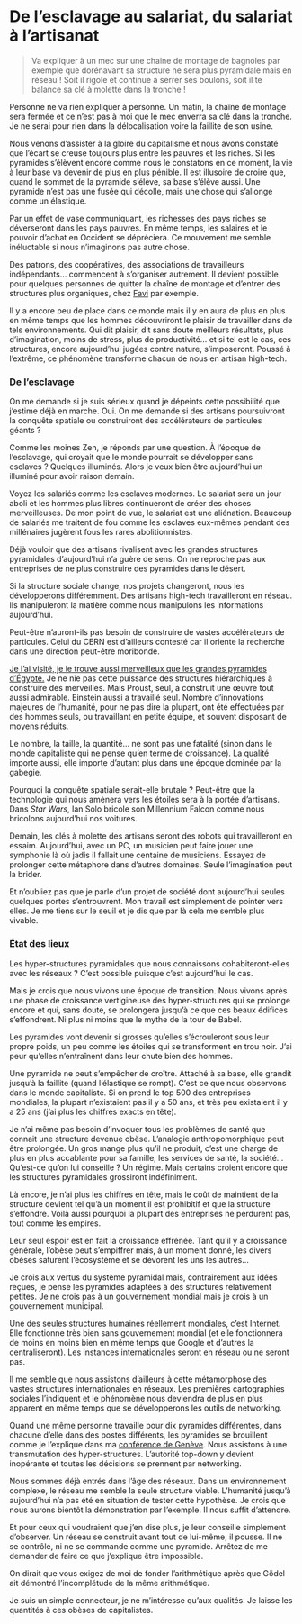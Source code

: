 # De l’esclavage au salariat, du salariat à l’artisanat

> Va expliquer à un mec sur une chaine de montage de bagnoles par exemple que dorénavant sa structure ne sera plus pyramidale mais en réseau ! Soit il rigole et continue à serrer ses boulons, soit il te balance sa clé à molette dans la tronche !

Personne ne va rien expliquer à personne. Un matin, la chaîne de montage sera fermée et ce n’est pas à moi que le mec enverra sa clé dans la tronche. Je ne serai pour rien dans la délocalisation voire la faillite de son usine.

Nous venons d’assister à la gloire du capitalisme et nous avons constaté que l’écart se creuse toujours plus entre les pauvres et les riches. Si les pyramides s’élèvent encore comme nous le constatons en ce moment, la vie à leur base va devenir de plus en plus pénible. Il est illusoire de croire que, quand le sommet de la pyramide s’élève, sa base s’élève aussi. Une pyramide n’est pas une fusée qui décolle, mais une chose qui s’allonge comme un élastique.

Par un effet de vase communiquant, les richesses des pays riches se déverseront dans les pays pauvres. En même temps, les salaires et le pouvoir d’achat en Occident se dépréciera. Ce mouvement me semble inéluctable si nous n’imaginons pas autre chose.

Des patrons, des coopératives, des associations de travailleurs indépendants… commencent à s’organiser autrement. Il devient possible pour quelques personnes de quitter la chaîne de montage et d’entrer des structures plus organiques, chez [Favi](http://blog.tcrouzet.com/2007/12/07/zero-hierarchie-c%E2%80%99est-possible/) par exemple.

Il y a encore peu de place dans ce monde mais il y en aura de plus en plus en même temps que les hommes découvriront le plaisir de travailler dans de tels environnements. Qui dit plaisir, dit sans doute meilleurs résultats, plus d’imagination, moins de stress, plus de productivité… et si tel est le cas, ces structures, encore aujourd’hui jugées contre nature, s’imposeront. Poussé à l’extrême, ce phénomène transforme chacun de nous en artisan high-tech.

### De l’esclavage

On me demande si je suis sérieux quand je dépeints cette possibilité que j’estime déjà en marche. Oui. On me demande si des artisans poursuivront la conquête spatiale ou construiront des accélérateurs de particules géants ?

Comme les moines Zen, je réponds par une question. À l’époque de l’esclavage, qui croyait que le monde pourrait se développer sans esclaves ? Quelques illuminés. Alors je veux bien être aujourd’hui un illuminé pour avoir raison demain.

Voyez les salariés comme les esclaves modernes. Le salariat sera un jour aboli et les hommes plus libres continueront de créer des choses merveilleuses. De mon point de vue, le salariat est une aliénation. Beaucoup de salariés me traitent de fou comme les esclaves eux-mêmes pendant des millénaires jugèrent fous les rares abolitionnistes.

Déjà vouloir que des artisans rivalisent avec les grandes structures pyramidales d’aujourd’hui n’a guère de sens. On ne reproche pas aux entreprises de ne plus construire des pyramides dans le désert.

Si la structure sociale change, nos projets changeront, nous les développerons différemment. Des artisans high-tech travailleront en réseau. Ils manipuleront la matière comme nous manipulons les informations aujourd’hui.

Peut-être n’auront-ils pas besoin de construire de vastes accélérateurs de particules. Celui du CERN est d’ailleurs contesté car il oriente la recherche dans une direction peut-être moribonde.

[Je l’ai visité, je le trouve aussi merveilleux que les grandes pyramides d’Égypte.](http://blog.tcrouzet.com/2006/11/24/un-connecteur-a-geneve/) Je ne nie pas cette puissance des structures hiérarchiques à construire des merveilles. Mais Proust, seul, a construit une œuvre tout aussi admirable. Einstein aussi a travaillé seul. Nombre d’innovations majeures de l’humanité, pour ne pas dire la plupart, ont été effectuées par des hommes seuls, ou travaillant en petite équipe, et souvent disposant de moyens réduits.

Le nombre, la taille, la quantité… ne sont pas une fatalité (sinon dans le monde capitaliste qui ne pense qu’en terme de croissance). La qualité importe aussi, elle importe d’autant plus dans une époque dominée par la gabegie.

Pourquoi la conquête spatiale serait-elle brutale ? Peut-être que la technologie qui nous amènera vers les étoiles sera à la portée d’artisans. Dans *Star Wars*, Ian Solo bricole son Millennium Falcon comme nous bricolons aujourd’hui nos voitures.

Demain, les clés à molette des artisans seront des robots qui travailleront en essaim. Aujourd’hui, avec un PC, un musicien peut faire jouer une symphonie là où jadis il fallait une centaine de musiciens. Essayez de prolonger cette métaphore dans d’autres domaines. Seule l’imagination peut la brider.

Et n’oubliez pas que je parle d’un projet de société dont aujourd’hui seules quelques portes s’entrouvrent. Mon travail est simplement de pointer vers elles. Je me tiens sur le seuil et je dis que par là cela me semble plus vivable.

### État des lieux

Les hyper-structures pyramidales que nous connaissons cohabiteront-elles avec les réseaux ? C’est possible puisque c’est aujourd’hui le cas.

Mais je crois que nous vivons une époque de transition. Nous vivons après une phase de croissance vertigineuse des hyper-structures qui se prolonge encore et qui, sans doute, se prolongera jusqu’à ce que ces beaux édifices s’effondrent. Ni plus ni moins que le mythe de la tour de Babel.

Les pyramides vont devenir si grosses qu’elles s’écrouleront sous leur propre poids, un peu comme les étoiles qui se transforment en trou noir. J’ai peur qu’elles n’entraînent dans leur chute bien des hommes.

Une pyramide ne peut s’empêcher de croître. Attaché à sa base, elle grandit jusqu’à la faillite (quand l’élastique se rompt). C’est ce que nous observons dans le monde capitaliste. Si on prend le top 500 des entreprises mondiales, la plupart n’existaient pas il y a 50 ans, et très peu existaient il y a 25 ans (j’ai plus les chiffres exacts en tête).

Je n’ai même pas besoin d’invoquer tous les problèmes de santé que connait une structure devenue obèse. L’analogie anthropomorphique peut être prolongée. Un gros mange plus qu’il ne produit, c’est une charge de plus en plus accablante pour sa famille, les services de santé, la société… Qu’est-ce qu’on lui conseille ? Un régime. Mais certains croient encore que les structures pyramidales grossiront indéfiniment.

Là encore, je n’ai plus les chiffres en tête, mais le coût de maintient de la structure devient tel qu’à un moment il est prohibitif et que la structure s’effondre. Voilà aussi pourquoi la plupart des entreprises ne perdurent pas, tout comme les empires.

Leur seul espoir est en fait la croissance effrénée. Tant qu’il y a croissance générale, l’obèse peut s’empiffrer mais, à un moment donné, les divers obèses saturent l’écosystème et se dévorent les uns les autres…

Je crois aux vertus du système pyramidal mais, contrairement aux idées reçues, je pense les pyramides adaptées à des structures relativement petites. Je ne crois pas à un gouvernement mondial mais je crois à un gouvernement municipal.

Une des seules structures humaines réellement mondiales, c’est Internet. Elle fonctionne très bien sans gouvernement mondial (et elle fonctionnera de moins en moins bien en même temps que Google et d’autres la centraliseront). Les instances internationales seront en réseau ou ne seront pas.

Il me semble que nous assistons d’ailleurs à cette métamorphose des vastes structures internationales en réseaux. Les premières cartographies sociales l’indiquent et le phénomène nous deviendra de plus en plus apparent en même temps que se développerons les outils de networking.

Quand une même personne travaille pour dix pyramides différentes, dans chacune d’elle dans des postes différents, les pyramides se brouillent comme je l’explique dans ma [conférence de Genève](http://blog.tcrouzet.com/2008/12/02/la-transition-a-commence/). Nous assistons à une transmutation des hyper-structures. L’autorité top-down y devient inopérante et toutes les décisions se prennent par networking.

Nous sommes déjà entrés dans l’âge des réseaux. Dans un environnement complexe, le réseau me semble la seule structure viable. L’humanité jusqu’à aujourd’hui n’a pas été en situation de tester cette hypothèse. Je crois que nous aurons bientôt la démonstration par l’exemple. Il nous suffit d’attendre.

Et pour ceux qui voudraient que j’en dise plus, je leur conseille simplement d’observer. Un réseau se construit avant tout de lui-même, il pousse. Il ne se contrôle, ni ne se commande comme une pyramide. Arrêtez de me demander de faire ce que j’explique être impossible.

On dirait que vous exigez de moi de fonder l’arithmétique après que Gödel ait démontré l’incomplétude de la même arithmétique.

Je suis un simple connecteur, je ne m’intéresse qu’aux qualités. Je laisse les quantités à ces obèses de capitalistes.